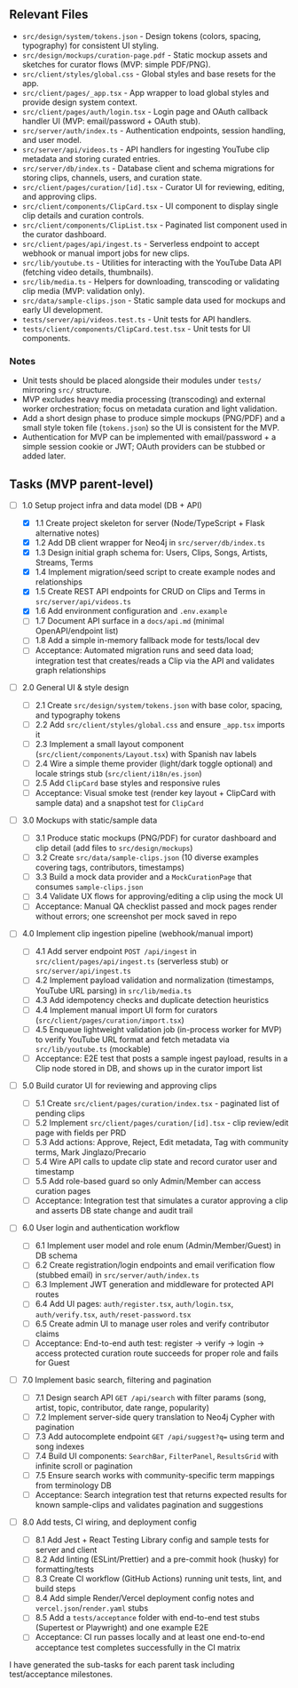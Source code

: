 ## Relevant Files

- `src/design/system/tokens.json` - Design tokens (colors, spacing, typography) for consistent UI styling.
- `src/design/mockups/curation-page.pdf` - Static mockup assets and sketches for curator flows (MVP: simple PDF/PNG).
- `src/client/styles/global.css` - Global styles and base resets for the app.
- `src/client/pages/_app.tsx` - App wrapper to load global styles and provide design system context.
- `src/client/pages/auth/login.tsx` - Login page and OAuth callback handler UI (MVP: email/password + OAuth stub).
- `src/server/auth/index.ts` - Authentication endpoints, session handling, and user model.
- `src/server/api/videos.ts` - API handlers for ingesting YouTube clip metadata and storing curated entries.
- `src/server/db/index.ts` - Database client and schema migrations for storing clips, channels, users, and curation state.
- `src/client/pages/curation/[id].tsx` - Curator UI for reviewing, editing, and approving clips.
- `src/client/components/ClipCard.tsx` - UI component to display single clip details and curation controls.
- `src/client/components/ClipList.tsx` - Paginated list component used in the curator dashboard.
- `src/client/pages/api/ingest.ts` - Serverless endpoint to accept webhook or manual import jobs for new clips.
- `src/lib/youtube.ts` - Utilities for interacting with the YouTube Data API (fetching video details, thumbnails).
- `src/lib/media.ts` - Helpers for downloading, transcoding or validating clip media (MVP: validation only).
- `src/data/sample-clips.json` - Static sample data used for mockups and early UI development.
- `tests/server/api/videos.test.ts` - Unit tests for API handlers.
- `tests/client/components/ClipCard.test.tsx` - Unit tests for UI components.

### Notes

- Unit tests should be placed alongside their modules under `tests/` mirroring `src/` structure.
- MVP excludes heavy media processing (transcoding) and external worker orchestration; focus on metadata curation and light validation.
- Add a short design phase to produce simple mockups (PNG/PDF) and a small style token file (`tokens.json`) so the UI is consistent for the MVP.
- Authentication for MVP can be implemented with email/password + a simple session cookie or JWT; OAuth providers can be stubbed or added later.

## Tasks (MVP parent-level)

- [ ] 1.0 Setup project infra and data model (DB + API)

  - [x] 1.1 Create project skeleton for server (Node/TypeScript + Flask alternative notes)
  - [x] 1.2 Add DB client wrapper for Neo4j in `src/server/db/index.ts`
  - [x] 1.3 Design initial graph schema for: Users, Clips, Songs, Artists, Streams, Terms
  - [x] 1.4 Implement migration/seed script to create example nodes and relationships
  - [x] 1.5 Create REST API endpoints for CRUD on Clips and Terms in `src/server/api/videos.ts`
  - [x] 1.6 Add environment configuration and `.env.example`
  - [ ] 1.7 Document API surface in a `docs/api.md` (minimal OpenAPI/endpoint list)
  - [ ] 1.8 Add a simple in-memory fallback mode for tests/local dev
  - [ ] Acceptance: Automated migration runs and seed data load; integration test that creates/reads a Clip via the API and validates graph relationships

- [ ] 2.0 General UI & style design

  - [ ] 2.1 Create `src/design/system/tokens.json` with base color, spacing, and typography tokens
  - [ ] 2.2 Add `src/client/styles/global.css` and ensure `_app.tsx` imports it
  - [ ] 2.3 Implement a small layout component (`src/client/components/Layout.tsx`) with Spanish nav labels
  - [ ] 2.4 Wire a simple theme provider (light/dark toggle optional) and locale strings stub (`src/client/i18n/es.json`)
  - [ ] 2.5 Add `ClipCard` base styles and responsive rules
  - [ ] Acceptance: Visual smoke test (render key layout + ClipCard with sample data) and a snapshot test for `ClipCard`

- [ ] 3.0 Mockups with static/sample data

  - [ ] 3.1 Produce static mockups (PNG/PDF) for curator dashboard and clip detail (add files to `src/design/mockups`)
  - [ ] 3.2 Create `src/data/sample-clips.json` (10 diverse examples covering tags, contributors, timestamps)
  - [ ] 3.3 Build a mock data provider and a `MockCurationPage` that consumes `sample-clips.json`
  - [ ] 3.4 Validate UX flows for approving/editing a clip using the mock UI
  - [ ] Acceptance: Manual QA checklist passed and mock pages render without errors; one screenshot per mock saved in repo

- [ ] 4.0 Implement clip ingestion pipeline (webhook/manual import)

  - [ ] 4.1 Add server endpoint `POST /api/ingest` in `src/client/pages/api/ingest.ts` (serverless stub) or `src/server/api/ingest.ts`
  - [ ] 4.2 Implement payload validation and normalization (timestamps, YouTube URL parsing) in `src/lib/media.ts`
  - [ ] 4.3 Add idempotency checks and duplicate detection heuristics
  - [ ] 4.4 Implement manual import UI form for curators (`src/client/pages/curation/import.tsx`)
  - [ ] 4.5 Enqueue lightweight validation job (in-process worker for MVP) to verify YouTube URL format and fetch metadata via `src/lib/youtube.ts` (mockable)
  - [ ] Acceptance: E2E test that posts a sample ingest payload, results in a Clip node stored in DB, and shows up in the curator import list

- [ ] 5.0 Build curator UI for reviewing and approving clips

  - [ ] 5.1 Create `src/client/pages/curation/index.tsx` - paginated list of pending clips
  - [ ] 5.2 Implement `src/client/pages/curation/[id].tsx` - clip review/edit page with fields per PRD
  - [ ] 5.3 Add actions: Approve, Reject, Edit metadata, Tag with community terms, Mark Jinglazo/Precario
  - [ ] 5.4 Wire API calls to update clip state and record curator user and timestamp
  - [ ] 5.5 Add role-based guard so only Admin/Member can access curation pages
  - [ ] Acceptance: Integration test that simulates a curator approving a clip and asserts DB state change and audit trail

- [ ] 6.0 User login and authentication workflow

  - [ ] 6.1 Implement user model and role enum (Admin/Member/Guest) in DB schema
  - [ ] 6.2 Create registration/login endpoints and email verification flow (stubbed email) in `src/server/auth/index.ts`
  - [ ] 6.3 Implement JWT generation and middleware for protected API routes
  - [ ] 6.4 Add UI pages: `auth/register.tsx`, `auth/login.tsx`, `auth/verify.tsx`, `auth/reset-password.tsx`
  - [ ] 6.5 Create admin UI to manage user roles and verify contributor claims
  - [ ] Acceptance: End-to-end auth test: register -> verify -> login -> access protected curation route succeeds for proper role and fails for Guest

- [ ] 7.0 Implement basic search, filtering and pagination

  - [ ] 7.1 Design search API `GET /api/search` with filter params (song, artist, topic, contributor, date range, popularity)
  - [ ] 7.2 Implement server-side query translation to Neo4j Cypher with pagination
  - [ ] 7.3 Add autocomplete endpoint `GET /api/suggest?q=` using term and song indexes
  - [ ] 7.4 Build UI components: `SearchBar`, `FilterPanel`, `ResultsGrid` with infinite scroll or pagination
  - [ ] 7.5 Ensure search works with community-specific term mappings from terminology DB
  - [ ] Acceptance: Search integration test that returns expected results for known sample-clips and validates pagination and suggestions

- [ ] 8.0 Add tests, CI wiring, and deployment config
  - [ ] 8.1 Add Jest + React Testing Library config and sample tests for server and client
  - [ ] 8.2 Add linting (ESLint/Prettier) and a pre-commit hook (husky) for formatting/tests
  - [ ] 8.3 Create CI workflow (GitHub Actions) running unit tests, lint, and build steps
  - [ ] 8.4 Add simple Render/Vercel deployment config notes and `vercel.json`/`render.yaml` stubs
  - [ ] 8.5 Add a `tests/acceptance` folder with end-to-end test stubs (Supertest or Playwright) and one example E2E
  - [ ] Acceptance: CI run passes locally and at least one end-to-end acceptance test completes successfully in the CI matrix

I have generated the sub-tasks for each parent task including test/acceptance milestones.
